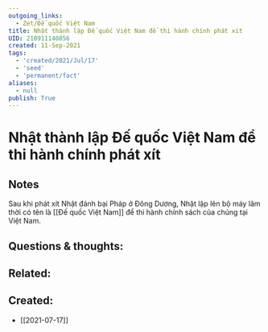 ```yaml
---
outgoing_links:
  - Zet/Đế quốc Việt Nam
title: Nhật thành lập Đế quốc Việt Nam để thi hành chính phát xít
UID: 210911140856
created: 11-Sep-2021
tags:
  - 'created/2021/Jul/17'
  - 'seed'
  - 'permanent/fact'
aliases:
  - null
publish: True
---
```

# Nhật thành lập Đế quốc Việt Nam để thi hành chính phát xít

## Notes
Sau khi phát xít Nhật đánh bại Pháp ở Đông Dương, Nhật lập lên bộ máy lâm thời có tên là [[Đế quốc Việt Nam]] để thi hành chính sách của chúng tại Việt Nam.

## Questions & thoughts:

## Related:

## Created:
- [[2021-07-17]]
